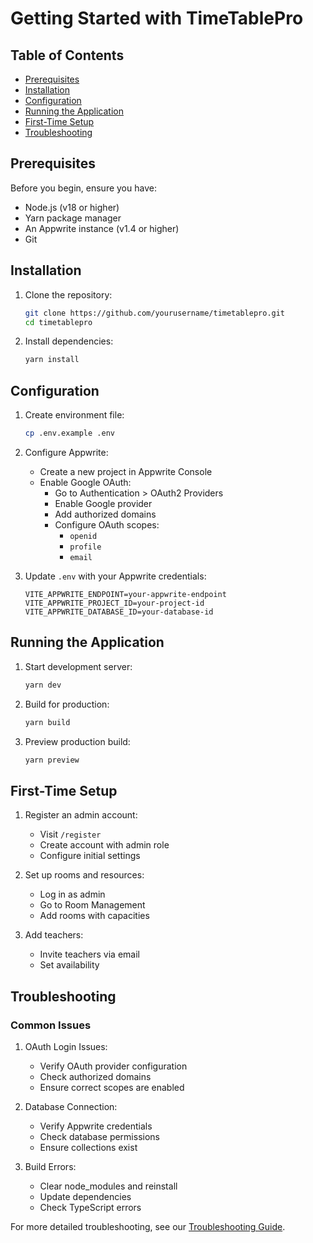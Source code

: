 # Getting Started with TimeTablePro

## Table of Contents

- [Prerequisites](#prerequisites)
- [Installation](#installation)
- [Configuration](#configuration)
- [Running the Application](#running-the-application)
- [First-Time Setup](#first-time-setup)
- [Troubleshooting](#troubleshooting)

## Prerequisites

Before you begin, ensure you have:

- Node.js (v18 or higher)
- Yarn package manager
- An Appwrite instance (v1.4 or higher)
- Git

## Installation

1. Clone the repository:
   ```bash
   git clone https://github.com/yourusername/timetablepro.git
   cd timetablepro
   ```

2. Install dependencies:
   ```bash
   yarn install
   ```

## Configuration

1. Create environment file:
   ```bash
   cp .env.example .env
   ```

2. Configure Appwrite:
   - Create a new project in Appwrite Console
   - Enable Google OAuth:
     - Go to Authentication > OAuth2 Providers
     - Enable Google provider
     - Add authorized domains
     - Configure OAuth scopes:
       - `openid`
       - `profile`
       - `email`

3. Update `.env` with your Appwrite credentials:
   ```env
   VITE_APPWRITE_ENDPOINT=your-appwrite-endpoint
   VITE_APPWRITE_PROJECT_ID=your-project-id
   VITE_APPWRITE_DATABASE_ID=your-database-id
   ```

## Running the Application

1. Start development server:
   ```bash
   yarn dev
   ```

2. Build for production:
   ```bash
   yarn build
   ```

3. Preview production build:
   ```bash
   yarn preview
   ```

## First-Time Setup

1. Register an admin account:
   - Visit `/register`
   - Create account with admin role
   - Configure initial settings

2. Set up rooms and resources:
   - Log in as admin
   - Go to Room Management
   - Add rooms with capacities

3. Add teachers:
   - Invite teachers via email
   - Set availability

## Troubleshooting

### Common Issues

1. OAuth Login Issues:
   - Verify OAuth provider configuration
   - Check authorized domains
   - Ensure correct scopes are enabled

2. Database Connection:
   - Verify Appwrite credentials
   - Check database permissions
   - Ensure collections exist

3. Build Errors:
   - Clear node_modules and reinstall
   - Update dependencies
   - Check TypeScript errors

For more detailed troubleshooting, see our [Troubleshooting Guide](troubleshooting.md). 